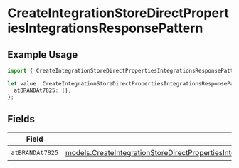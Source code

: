 # CreateIntegrationStoreDirectPropertiesIntegrationsResponsePattern

## Example Usage

```typescript
import { CreateIntegrationStoreDirectPropertiesIntegrationsResponsePattern } from "@vercel/sdk/models/createintegrationstoredirectop.js";

let value: CreateIntegrationStoreDirectPropertiesIntegrationsResponsePattern = {
  atBRANDAt7825: {},
};
```

## Fields

| Field                                                                                                                                                                                                                                        | Type                                                                                                                                                                                                                                         | Required                                                                                                                                                                                                                                     | Description                                                                                                                                                                                                                                  |
| -------------------------------------------------------------------------------------------------------------------------------------------------------------------------------------------------------------------------------------------- | -------------------------------------------------------------------------------------------------------------------------------------------------------------------------------------------------------------------------------------------- | -------------------------------------------------------------------------------------------------------------------------------------------------------------------------------------------------------------------------------------------- | -------------------------------------------------------------------------------------------------------------------------------------------------------------------------------------------------------------------------------------------- |
| `atBRANDAt7825`                                                                                                                                                                                                                              | [models.CreateIntegrationStoreDirectPropertiesIntegrationsResponse200ApplicationJSONResponseBodyStoreAtBRANDAt7825](../models/createintegrationstoredirectpropertiesintegrationsresponse200applicationjsonresponsebodystoreatbrandat7825.md) | :heavy_check_mark:                                                                                                                                                                                                                           | N/A                                                                                                                                                                                                                                          |